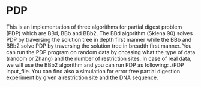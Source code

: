 # PDP
This is an implementation of three algorithms for partial digest problem (PDP) which are BBd, BBb and BBb2. The BBd algorithm (Skiena 90) solves PDP by traversing the solution tree in depth first manner while the BBb and BBb2 solve PDP by traversing the solution tree in breadth first manner. You can run the PDP program on random data by chossing what the type of data (random or Zhang) and the number of restriction sites. In case of real data, we will use  the BBb2 algorithm and you can run PDP as following: ./PDP input_file. You can find also a simulation for error free partial digestion experiment by given a restriction site and the DNA sequence. 
